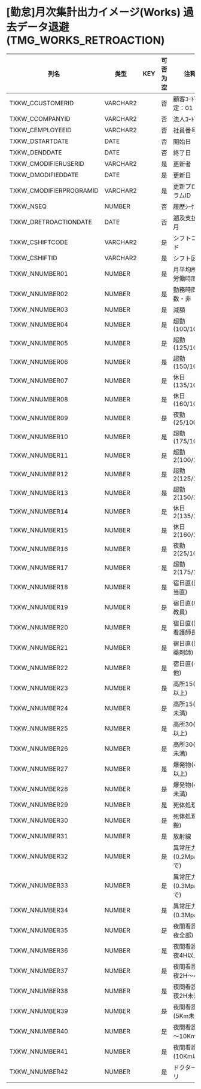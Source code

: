 # [勤怠]月次集計出力イメージ(Works)  過去データ退避                              (TMG_WORKS_RETROACTION)
| 列名   | 类型   | KEY  | 可否为空 | 注释   |
| ---- | ---- | ---- | ---- | ---- |
|TXKW_CCUSTOMERID|VARCHAR2||否|顧客ｺｰﾄﾞ                        固定：01                                                       |
|TXKW_CCOMPANYID|VARCHAR2||否|法人ｺｰﾄﾞ                                                                                    |
|TXKW_CEMPLOYEEID|VARCHAR2||否|社員番号                                                                                      |
|TXKW_DSTARTDATE|DATE||否|開始日                                                                                       |
|TXKW_DENDDATE|DATE||否|終了日                                                                                       |
|TXKW_CMODIFIERUSERID|VARCHAR2||是|更新者                                                                                       |
|TXKW_DMODIFIEDDATE|DATE||是|更新日                                                                                       |
|TXKW_CMODIFIERPROGRAMID|VARCHAR2||是|更新プログラムID                                                                                 |
|TXKW_NSEQ|NUMBER||否|履歴ｼｰｹﾝｽ                                                                                   |
|TXKW_DRETROACTIONDATE|DATE||否|遡及支払年月                                                                                    |
|TXKW_CSHIFTCODE|VARCHAR2||是|シフトコード                                                                                    |
|TXKW_CSHIFTID|VARCHAR2||是|シフト区分                                                                                     |
|TXKW_NNUMBER01|NUMBER||是|月平均所定労働時間                                                                                 |
|TXKW_NNUMBER02|NUMBER||是|勤務時間数・非                                                                                   |
|TXKW_NNUMBER03|NUMBER||是|減額                                                                                        |
|TXKW_NNUMBER04|NUMBER||是|超勤(100/100)                                                                               |
|TXKW_NNUMBER05|NUMBER||是|超勤(125/100)                                                                               |
|TXKW_NNUMBER06|NUMBER||是|超勤(150/100)                                                                               |
|TXKW_NNUMBER07|NUMBER||是|休日(135/100)                                                                               |
|TXKW_NNUMBER08|NUMBER||是|休日(160/100)                                                                               |
|TXKW_NNUMBER09|NUMBER||是|夜勤(25/100)                                                                                |
|TXKW_NNUMBER10|NUMBER||是|超勤(175/100)                                                                               |
|TXKW_NNUMBER11|NUMBER||是|超勤2(100/100)                                                                              |
|TXKW_NNUMBER12|NUMBER||是|超勤2(125/100)                                                                              |
|TXKW_NNUMBER13|NUMBER||是|超勤2(150/100)                                                                              |
|TXKW_NNUMBER14|NUMBER||是|休日2(135/100)                                                                              |
|TXKW_NNUMBER15|NUMBER||是|休日2(160/100)                                                                              |
|TXKW_NNUMBER16|NUMBER||是|夜勤2(25/100)                                                                               |
|TXKW_NNUMBER17|NUMBER||是|超勤2(175/100)                                                                              |
|TXKW_NNUMBER18|NUMBER||是|宿日直(医師当直)                                                                                 |
|TXKW_NNUMBER19|NUMBER||是|宿日直(核物教員)                                                                                 |
|TXKW_NNUMBER20|NUMBER||是|宿日直(医病看護師長)                                                                               |
|TXKW_NNUMBER21|NUMBER||是|宿日直(医病薬剤師)                                                                                |
|TXKW_NNUMBER22|NUMBER||是|宿日直(その他)                                                                                  |
|TXKW_NNUMBER23|NUMBER||是|高所15(4H以上)                                                                                |
|TXKW_NNUMBER24|NUMBER||是|高所15(4H未満)                                                                                |
|TXKW_NNUMBER25|NUMBER||是|高所30(4H以上)                                                                                |
|TXKW_NNUMBER26|NUMBER||是|高所30(4H未満)                                                                                |
|TXKW_NNUMBER27|NUMBER||是|爆発物(4H以上)                                                                                 |
|TXKW_NNUMBER28|NUMBER||是|爆発物(4H未満)                                                                                 |
|TXKW_NNUMBER29|NUMBER||是|死体処理                                                                                      |
|TXKW_NNUMBER30|NUMBER||是|死体処理(運搬)                                                                                  |
|TXKW_NNUMBER31|NUMBER||是|放射線                                                                                       |
|TXKW_NNUMBER32|NUMBER||是|異常圧力(0.2Mpaまで)                                                                            |
|TXKW_NNUMBER33|NUMBER||是|異常圧力(0.3Mpaまで)                                                                            |
|TXKW_NNUMBER34|NUMBER||是|異常圧力(0.3Mpa超)                                                                             |
|TXKW_NNUMBER35|NUMBER||是|夜間看護(深夜全部)                                                                                |
|TXKW_NNUMBER36|NUMBER||是|夜間看護(深夜4H以上)                                                                              |
|TXKW_NNUMBER37|NUMBER||是|夜間看護(深夜2H～4H)                                                                             |
|TXKW_NNUMBER38|NUMBER||是|夜間看護(深夜2H未満)                                                                              |
|TXKW_NNUMBER39|NUMBER||是|夜間看護(5Km未満)                                                                               |
|TXKW_NNUMBER40|NUMBER||是|夜間看護(5～10Km)                                                                              |
|TXKW_NNUMBER41|NUMBER||是|夜間看護(10Km以上)                                                                              |
|TXKW_NNUMBER42|NUMBER||是|ドクターヘリ                                                                                    |

